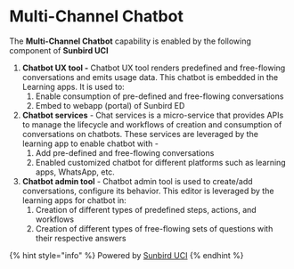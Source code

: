 # Multi-Channel Chatbot

The **Multi-Channel Chatbot** capability is enabled by the following component of **Sunbird UCI**

1. **Chatbot UX tool -** Chatbot UX tool renders predefined and free-flowing conversations and emits usage data. This chatbot is embedded in the Learning apps. It is used to:
   1. Enable consumption of pre-defined and free-flowing conversations
   2. Embed to webapp (portal) of Sunbird ED
2. **Chatbot services** - Chat services is a micro-service that provides APIs to manage the lifecycle and workflows of creation and consumption of conversations on chatbots. These services are leveraged by the learning app to enable chatbot with -
   1. Add pre-defined and free-flowing conversations
   2. Enabled customized chatbot for different platforms such as learning apps, WhatsApp, etc.
3. **Chatbot admin tool** - Chatbot admin tool is used to create/add conversations, configure its behavior. This editor is leveraged by the learning apps for chatbot in:
   1. Creation of different types of predefined steps, actions, and workflows
   2. Creation of different types of free-flowing sets of questions with their respective answers

{% hint style="info" %}
Powered by [Sunbird UCI](https://app.gitbook.com/o/-Mi9QwJlsfb7xuxTBc0J/s/nC2042spZ2TIbqdRA37S/ "mention")
{% endhint %}
